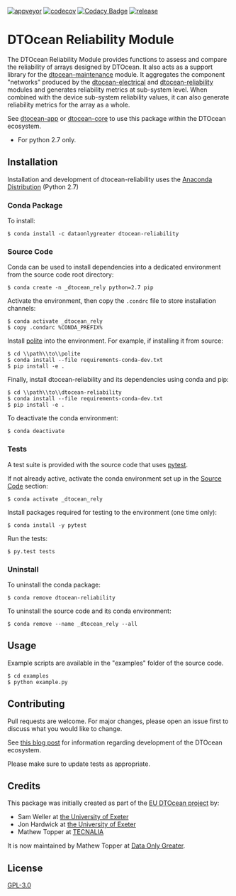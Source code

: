 [![appveyor](https://ci.appveyor.com/api/projects/status/github/DTOcean/dtocean-reliability?branch=master&svg=true)](https://ci.appveyor.com/project/DTOcean/dtocean-reliability)
[![codecov](https://codecov.io/gh/DTOcean/dtocean-reliability/branch/master/graph/badge.svg)](https://codecov.io/gh/DTOcean/dtocean-reliability)
[![Codacy Badge](https://api.codacy.com/project/badge/Grade/3bc087b5705e45d1b17e86668f1a67ff)](https://www.codacy.com/project/H0R5E/dtocean-reliability/dashboard?utm_source=github.com&amp;utm_medium=referral&amp;utm_content=DTOcean/dtocean-reliability&amp;utm_campaign=Badge_Grade_Dashboard&amp;branchId=11738730)
[![release](https://img.shields.io/github/release/DTOcean/dtocean-reliability.svg)](https://github.com/DTOcean/dtocean-reliability/releases/latest)

# DTOcean Reliability Module

The DTOcean Reliability Module provides functions to assess and compare the 
reliability of arrays designed by DTOcean. It also acts as a support 
library for the [dtocean-maintenance]( 
https://github.com/DTOcean/dtocean-maintenance) module. It aggregates the
component "networks" produced by the [dtocean-electrical]( 
https://github.com/DTOcean/dtocean-electrical) and [dtocean-reliability]( 
https://github.com/DTOcean/dtocean-reliability) modules and generates reliability
metrics at sub-system level. When combined with the device sub-system 
reliability values, it can also generate reliability metrics for the array as a 
whole.

See [dtocean-app](https://github.com/DTOcean/dtocean-app) or [dtocean-core](
https://github.com/DTOcean/dtocean-app) to use this package within the DTOcean
ecosystem.

* For python 2.7 only.

## Installation

Installation and development of dtocean-reliability uses the [Anaconda 
Distribution](https://www.anaconda.com/distribution/) (Python 2.7)

### Conda Package

To install:

```
$ conda install -c dataonlygreater dtocean-reliability
```

### Source Code

Conda can be used to install dependencies into a dedicated environment from
the source code root directory:

```
$ conda create -n _dtocean_rely python=2.7 pip
```

Activate the environment, then copy the `.condrc` file to store installation  
channels:

```
$ conda activate _dtocean_rely
$ copy .condarc %CONDA_PREFIX%
```

Install [polite](https://github.com/DTOcean/polite) into the environment. For 
example, if installing it from source:

```
$ cd \\path\\to\\polite
$ conda install --file requirements-conda-dev.txt
$ pip install -e .
```

Finally, install dtocean-reliability and its dependencies using conda and pip:

```
$ cd \\path\\to\\dtocean-reliability
$ conda install --file requirements-conda-dev.txt
$ pip install -e .
```

To deactivate the conda environment:

```
$ conda deactivate
```

### Tests

A test suite is provided with the source code that uses [pytest](
https://docs.pytest.org).

If not already active, activate the conda environment set up in the [Source 
Code](#source-code) section:

```
$ conda activate _dtocean_rely
```

Install packages required for testing to the environment (one time only):

```
$ conda install -y pytest
```

Run the tests:

``` 
$ py.test tests
```

### Uninstall

To uninstall the conda package:

```
$ conda remove dtocean-reliability
```

To uninstall the source code and its conda environment:

```
$ conda remove --name _dtocean_rely --all
```

## Usage

Example scripts are available in the "examples" folder of the source code.

```
$ cd examples
$ python example.py
```

## Contributing

Pull requests are welcome. For major changes, please open an issue first to
discuss what you would like to change.

See [this blog post](
https://www.dataonlygreater.com/latest/professional/2017/03/09/dtocean-development-change-management/)
for information regarding development of the DTOcean ecosystem.

Please make sure to update tests as appropriate.

## Credits

This package was initially created as part of the [EU DTOcean project](
https://www.dtoceanplus.eu/About-DTOceanPlus/History) by:

 * Sam Weller at [the University of Exeter](https://www.exeter.ac.uk/)
 * Jon Hardwick at [the University of Exeter](https://www.exeter.ac.uk/)
 * Mathew Topper at [TECNALIA](https://www.tecnalia.com)

It is now maintained by Mathew Topper at [Data Only Greater](
https://www.dataonlygreater.com/).

## License

[GPL-3.0](https://choosealicense.com/licenses/gpl-3.0/)
